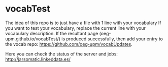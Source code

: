# vocabTest
The idea of this repo is to just have a file with 1 line with your vocabulary
If you want to test your vocabulary, replace the current line with your vocabulary description. If the resultant page (oeg-upm.github.io/vocabTest/) is produced successfully, then add your entry to the vocab repo: https://github.com/oeg-upm/vocabUpdates.

Here you can check the status of the server and jobs: http://jarsomatic.linkeddata.es/
